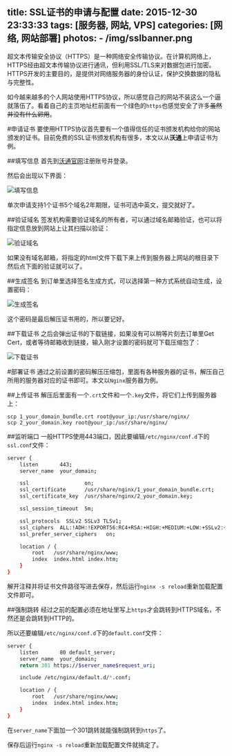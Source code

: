 title: SSL证书的申请与配置
date: 2015-12-30 23:33:33
tags: [服务器, 网站, VPS]
categories: [网络, 网站部署]
photos:
	- /img/sslbanner.png
---
超文本传输安全协议（HTTPS）是一种网络安全传输协议。在计算机网络上，HTTPS经由超文本传输协议进行通讯，但利用SSL/TLS来对数据包进行加密。HTTPS开发的主要目的，是提供对网络服务器的身份认证，保护交换数据的隐私与完整性。

如今越来越多的个人网站使用HTTPS协议，所以感觉自己的网站不装这么一个逼就落伍了。看着自己的主页地址栏前面有一个绿色的`https`也感觉安全了许多~~虽然并没有什么卵用~~。

#申请证书
要使用HTTPS协议首先要有一个值得信任的证书颁发机构给你的网站颁发的证书。目前免费的SSL证书颁发机构有很多，本文以从**沃通**上申请证书为例。

##填写信息
首先到[沃通官网](https://buy.wosign.com/free/)注册账号并登录。

然后会出现以下界面：

![填写信息](/img/ssl1.png)

单次申请支持1个证书5个域名2年期限，证书可选中英文，提交就好了。

##验证域名
签发机构需要验证域名的所有者，可以通过域名邮箱验证，也可以将指定信息放到网站上让其扫描以验证：

![验证域名](/img/ssl2.png)

如果没有域名邮箱，将指定的html文件下载下来上传到服务器上网站的根目录下然后点下面的验证就可以了。

##生成签名
到订单里选择签名生成方式，可以选择第一种方式系统自动生成，设置密码：

![生成签名](/img/ssl3.png)

这个密码是最后解压证书用的，所以要记好。

##下载证书
之后会弹出证书的下载链接，如果没有可以稍等片刻去订单里Get Cert，或者等待邮箱收到链接，输入刚才设置的密码就可下载压缩包了：

![下载证书](/img/ssl4.png)

#部署证书
通过之前设置的密码解压压缩包，里面有各种服务器的证书，解压自己所用的服务器对应的证书即可。本文以`Nginx`服务器为例。

##上传证书
解压后里面有一个`.crt`文件和一个`.key`文件，将它们上传到服务器上：

	scp 1_your_domain_bundle.crt root@your_ip:/usr/share/nginx/
	scp 2_your_domain.key root@your_ip:/usr/share/nginx/
	
##监听端口
一般HTTPS使用443端口，因此要编辑`/etc/nginx/conf.d`下的`ssl.conf`文件：

```bash
server {
    listen       443;
    server_name  your_domain;

    ssl                  on;
    ssl_certificate      /usr/share/nginx/1_your_domain_bundle.crt;
    ssl_certificate_key  /usr/share/nginx/2_your_domain.key;

    ssl_session_timeout  5m;

    ssl_protocols  SSLv2 SSLv3 TLSv1;
    ssl_ciphers  ALL:!ADH:!EXPORT56:RC4+RSA:+HIGH:+MEDIUM:+LOW:+SSLv2:+EXP;
    ssl_prefer_server_ciphers   on;

    location / {
        root   /usr/share/nginx/www;
        index  index.html index.htm;
    }
}
```

解开注释并将证书文件路径写进去保存，然后运行`nginx -s reload`重新加载配置文件即可。

##强制跳转
经过之前的配置必须在地址里写上`https`才会跳转到HTTPS域名，不然还是会跳转到HTTP的。

所以还要编辑`/etc/nginx/conf.d`下的`default.conf`文件：

```bash
server {
    listen       80 default_server;
    server_name  your_domain;
    return 301 https://$server_name$request_uri;        

    include /etc/nginx/default.d/*.conf;

    location / {
        root   /usr/share/nginx/www;
        index  index.html index.htm;
    }
}
```

在`server_name`下面加一个301跳转就能强制跳转到`https`了。

保存后运行`nginx -s reload`重新加载配置文件就搞定了。